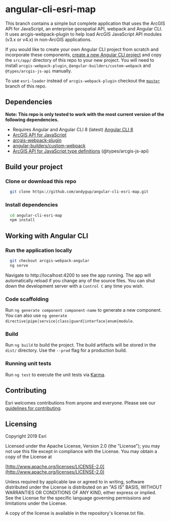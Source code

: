 # angular-cli-esri-map

This branch contains a simple but complete application that uses the ArcGIS API for JavaScript, an enterprise geospatial API, webpack and Angular CLI. It uses arcgis-webpack-plugin to help load ArcGIS JavaScript API modules (v3.x or v4.x) in non-ArcGIS applications.

If you would like to create your own Angular CLI project from scratch and incorporate these components, [create a new Angular CLI project](https://cli.angular.io/) and copy the `src/app/` directory of this repo to your new project. You will need to install `arcgis-webpack-plugin`, `@angular-builders/custom-webpack` and `@types/arcgis-js-api` manually.

To use `esri-loader` instead of `arcgis-webpack-plugin` checkout the [`master`](https://github.com/Esri/angular-cli-esri-map) branch of this repo.  

## Dependencies

**Note: This repo is only tested to work with the most current version of the following dependencies.**

- Requires Angular and Angular CLI 8 (latest) [Angular CLI 8](https://github.com/angular/angular-cli)
- [ArcGIS API for JavaScript](https://developers.arcgis.com/javascript/)
- [arcgis-webpack-plugin](https://github.com/Esri/arcgis-webpack-plugin)
- [angular-builders/custom-webpack](https://www.npmjs.com/package/@angular-builders/custom-webpack)
- [ArcGIS API for JavaScript type definitions](https://github.com/Esri/jsapi-resources/tree/master/4.x/typescript) (@types/arcgis-js-api)

## Build your project

### Clone or download this repo

```bash
  git clone https://github.com/andygup/angular-cli-esri-map.git
```

### Install dependencies

```bash
  cd angular-cli-esri-map
  npm install
```

## Working with Angular CLI

### Run the application locally

```bash
  git checkout arcgis-webpack-angular
  ng serve
```

Navigate to http://localhost:4200 to see the app running. The app will automatically reload if you change any of the source files. You can shut down the development server with a `Control C` any time you wish.

### Code scaffolding

Run `ng generate component component-name` to generate a new component. You can also use `ng generate directive|pipe|service|class|guard|interface|enum|module`.

### Build

Run `ng build` to build the project. The build artifacts will be stored in the `dist/` directory. Use the `--prod` flag for a production build.

### Running unit tests

Run `ng test` to execute the unit tests via [Karma](https://karma-runner.github.io).

## Contributing

Esri welcomes contributions from anyone and everyone. Please see our [guidelines for contributing](https://github.com/esri/contributing).

## Licensing

Copyright 2019 Esri

Licensed under the Apache License, Version 2.0 (the "License"); you may not use this file except in compliance with the License. You may obtain a copy of the License at

[http://www.apache.org/licenses/LICENSE-2.0](http://www.apache.org/licenses/LICENSE-2.0)

Unless required by applicable law or agreed to in writing, software distributed under the License is distributed on an "AS IS" BASIS, WITHOUT WARRANTIES OR CONDITIONS OF ANY KIND, either express or implied. See the License for the specific language governing permissions and limitations under the License.

A copy of the license is available in the repository's license.txt file.
